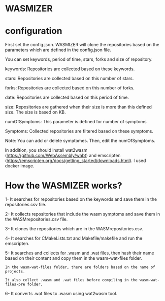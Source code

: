 # WASMIZER

# configuration
First set the config.json. WASMIZER will clone the repositories based on the parameters which are defined in the config.json file. 

You can set keywords, period of time, stars, forks and size of repository.

keywords: Repositories are collected based on these keywords.

stars: Repositories are collected based on this number of stars.

forks: Repositories are collected based on this number of forks.

date: Repositories are collected based on this period of time.

size: Repositories are gathered when their size is more than this defined size. The size is based on KB.

numOfSymptoms: This parameter is defined for number of symptoms

Symptoms: Collected repositories are filtered based on these symptoms.

Note: You can add or delete symptomes. Then, edit the numOfSymptoms.

In addition, you should install wat2wasm (https://github.com/WebAssembly/wabt) and emscripten (https://emscripten.org/docs/getting_started/downloads.html). I used docker image.

# How the WASMIZER works?
1- It searches for repositories based on the keywords and save them in the repositories.csv file.

2- It collects repositories that include the wasm symptoms and save them in the WASMrepositories.csv file.

3- It clones the repositories which are in the WASMrepositories.csv.

4- It searches for CMakeLists.txt and Makefile/makefile and run the emscripten.

5- It searches and collects for .wasm and .wat files, then hash their name based on their content and copy them in the wasm-wat-files folder.

	In the wasm-wat-files folder, there are folders based on the name of projects.

	It also collect .wasm and .wat files before compiling in the wasm-wat-files-pre folder.

6- It converts .wat files to .wasm using wat2wasm tool.

